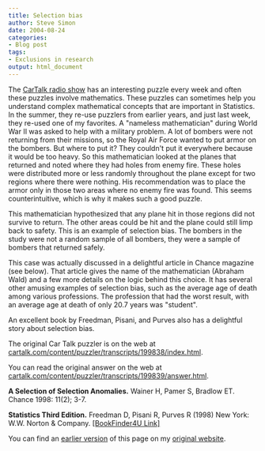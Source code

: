 ```yaml
---
title: Selection bias
author: Steve Simon
date: 2004-08-24
categories:
- Blog post
tags:
- Exclusions in research
output: html_document
---
```

The [CarTalk radio show](http://www.cartalk.com/index.html) has an
interesting puzzle every week and often these puzzles involve
mathematics. These puzzles can sometimes help you understand complex
mathematical concepts that are important in Statistics. In the summer,
they re-use puzzlers from earlier years, and just last week, they
re-used one of my favorites. A "nameless mathematician" during World
War II was asked to help with a military problem. A lot of bombers were
not returning from their missions, so the Royal Air Force wanted to put
armor on the bombers. But where to put it? They couldn't put it
everywhere because it would be too heavy. So this mathematician looked
at the planes that returned and noted where they had holes from enemy
fire. These holes were distributed more or less randomly throughout the
plane except for two regions where there were nothing. His
recommendation was to place the armor only in those two areas where no
enemy fire was found. This seems counterintuitive, which is why it makes
such a good puzzle.

This mathematician hypothesized that any plane hit in those regions did
not survive to return. The other areas could be hit and the plane could
still limp back to safety. This is an example of selection bias. The
bombers in the study were not a random sample of all bombers, they were
a sample of bombers that returned safely.

This case was actually discussed in a delightful article in Chance
magazine (see below). That article gives the name of the mathematician
(Abraham Wald) and a few more details on the logic behind this choice.
It has several other amusing examples of selection bias, such as the
average age of death among various professions. The profession that had
the worst result, with an average age at death of only 20.7 years was
"student".

An excellent book by Freedman, Pisani, and Purves also has a delightful
story about selection bias.

The original Car Talk puzzler is on the web at
[cartalk.com/content/puzzler/transcripts/199838/index.html](http://cartalk.com/content/puzzler/transcripts/199838/index.html).

You can read the original answer on the web at
[cartalk.com/content/puzzler/transcripts/199839/answer.html](http://cartalk.com/content/puzzler/transcripts/199839/answer.html).

**A Selection of Selection Anomalies.** Wainer H, Pamer S, Bradlow ET.
Chance 1998: 11(2); 3-7.

**Statistics Third Edition.** Freedman D, Pisani R, Purves R (1998) New
York: W.W. Norton & Company. [\[BookFinder4U
Link\]](http://www.bookfinder4u.com/detail/0393970833.html)

You can find an [earlier version](http://www.pmean.com/04/SelectionBias.html) of this page on my [original website](http://www.pmean.com/original_site.html).
